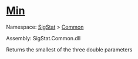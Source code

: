 # [Min](./MathHelper-100663400.md)

Namespace: [SigStat]() > [Common](./../README.md)

Assembly: SigStat.Common.dll

Returns the smallest of the three double parameters
